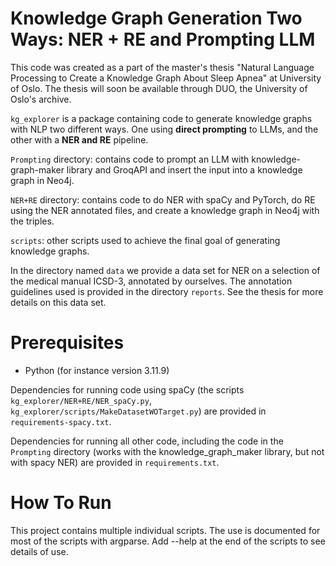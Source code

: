 # Knowledge Graph Generation Two Ways: NER + RE and Prompting LLM

This code was created as a part of the master's thesis "Natural Language Processing to Create a Knowledge Graph About Sleep Apnea" at University of Oslo. The thesis will soon be available through DUO, the University of Oslo's archive.

`kg_explorer` is a package containing code to generate knowledge graphs with NLP two different ways. One using **direct prompting** to LLMs, and the other with a **NER and RE** pipeline.

`Prompting` directory: contains code to prompt an LLM with knowledge-graph-maker library and GroqAPI and insert the input into a knowledge graph in Neo4j.

`NER+RE` directory: contains code to do NER with spaCy and PyTorch, do RE using the NER annotated files, and create a knowledge graph in Neo4j with the triples. 

`scripts`: other scripts used to achieve the final goal of generating knowledge graphs.

In the directory named `data` we provide a data set for NER on a selection of the medical manual ICSD-3, annotated by ourselves. The annotation guidelines used is provided in the directory `reports`. See the thesis for more details on this data set.

# Prerequisites

- Python (for instance version 3.11.9)

Dependencies for running code using spaCy (the scripts `kg_explorer/NER+RE/NER_spaCy.py`, `kg_explorer/scripts/MakeDatasetWOTarget.py`) are provided in `requirements-spacy.txt`.

Dependencies for running all other code, including the code in the `Prompting` directory (works with the knowledge_graph_maker library, but not with spacy NER) are provided in `requirements.txt`.

# How To Run

This project contains multiple individual scripts. The use is documented for most of the scripts with argparse. Add --help at the end of the scripts to see details of use.
